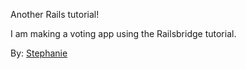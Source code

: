 Another Rails tutorial!

I am making a voting app using the Railsbridge tutorial.

By: [Stephanie](http://newcodegirl.blogger.com)
